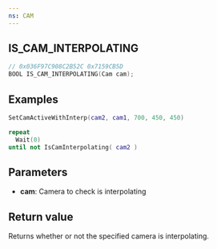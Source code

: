 ```yaml
---
ns: CAM
---
```

## IS_CAM_INTERPOLATING

```c
// 0x036F97C908C2B52C 0x7159CB5D
BOOL IS_CAM_INTERPOLATING(Cam cam);
```

## Examples
```lua
SetCamActiveWithInterp(cam2, cam1, 700, 450, 450)

repeat
  Wait(0)
until not IsCamInterpolating( cam2 )
```

## Parameters
* **cam**: Camera to check is interpolating

## Return value
Returns whether or not the specified camera is interpolating.
